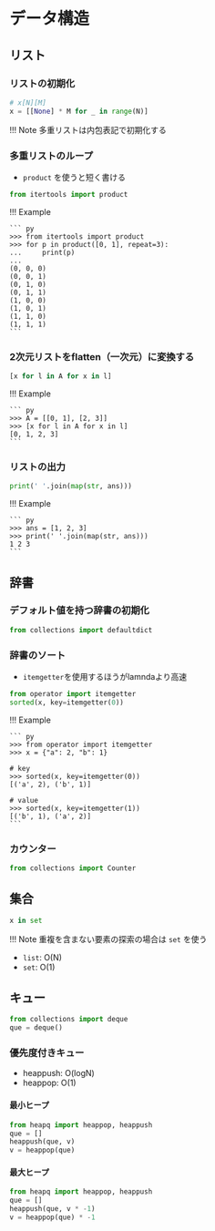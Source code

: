 # データ構造

## リスト

### リストの初期化

``` py
# x[N][M]
x = [[None] * M for _ in range(N)]
```

!!! Note
    多重リストは内包表記で初期化する

### 多重リストのループ

- `product` を使うと短く書ける

``` py
from itertools import product
```

!!! Example

    ``` py
    >>> from itertools import product
    >>> for p in product([0, 1], repeat=3):
    ...     print(p)
    ...
    (0, 0, 0)
    (0, 0, 1)
    (0, 1, 0)
    (0, 1, 1)
    (1, 0, 0)
    (1, 0, 1)
    (1, 1, 0)
    (1, 1, 1)
    ```

### 2次元リストをflatten（一次元）に変換する

``` py
[x for l in A for x in l]
```

!!! Example

    ``` py
    >>> A = [[0, 1], [2, 3]]
    >>> [x for l in A for x in l]
    [0, 1, 2, 3]
    ```

### リストの出力

``` py
print(' '.join(map(str, ans)))
```

!!! Example

    ``` py
    >>> ans = [1, 2, 3]
    >>> print(' '.join(map(str, ans)))
    1 2 3
    ```

## 辞書

### デフォルト値を持つ辞書の初期化

``` py
from collections import defaultdict
```

### 辞書のソート

- `itemgetter`を使用するほうがlamndaより高速

``` py
from operator import itemgetter
sorted(x, key=itemgetter(0))
```

!!! Example

    ``` py
    >>> from operator import itemgetter
    >>> x = {"a": 2, "b": 1}

    # key
    >>> sorted(x, key=itemgetter(0))
    [('a', 2), ('b', 1)]

    # value
    >>> sorted(x, key=itemgetter(1))
    [('b', 1), ('a', 2)]
    ```

### カウンター

``` py
from collections import Counter
```

## 集合

``` py
x in set
```

!!! Note
    重複を含まない要素の探索の場合は `set` を使う

- `list`: O(N)
- `set`: O(1)

## キュー

``` py
from collections import deque
que = deque()
```

### 優先度付きキュー

- heappush: O(logN)
- heappop: O(1)

#### 最小ヒープ

``` py
from heapq import heappop, heappush
que = []
heappush(que, v)
v = heappop(que)
```

#### 最大ヒープ

``` py
from heapq import heappop, heappush
que = []
heappush(que, v * -1)
v = heappop(que) * -1
```

